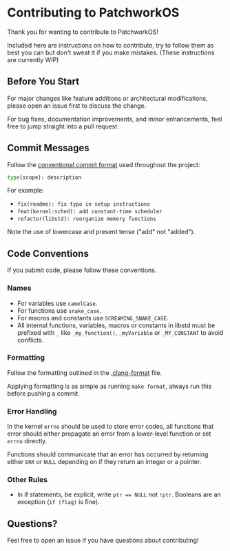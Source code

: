 # Contributing to PatchworkOS

Thank you for wanting to contribute to PatchworkOS!

Included here are instructions on how to contribute, try to follow them as best you can but don't sweat it if you make mistakes. (These instructions are currently WIP)

## Before You Start

For major changes like feature additions or architectural modifications, please open an issue first to discuss the change.

For bug fixes, documentation improvements, and minor enhancements, feel free to jump straight into a pull request.

## Commit Messages

Follow the [conventional commit format](https://www.conventionalcommits.org/en/v1.0.0/) used throughout the project:

```bash
type(scope): description
```

For example:
- `fix(readme): fix typo in setup instructions`
- `feat(kernel:sched): add constant-time scheduler`
- `refactor(libstd): reorganize memory functions`

Note the use of lowercase and present tense ("add" not "added").

## Code Conventions

If you submit code, please follow these conventions.

### Names

- For variables use `camelCase`.
- For functions use `snake_case`.
- For macros and constants use `SCREAMING_SNAKE_CASE`.
- All internal functions, variables, macros or constants in libstd must be prefixed with `_` like `_my_function()`, `_myVariable` or `_MY_CONSTANT` to avoid conflicts.

### Formatting

Follow the formatting outlined in the [.clang-format](https://github.com/KaiNorberg/PatchworkOS/blob/main/.clang-format) file.

Applying formatting is as simple as running `make format`, always run this before pushing a commit.

### Error Handling

In the kernel `errno` should be used to store error codes, all functions that error should either propagate an error from a lower-level function or set `errno` directly.

Functions should communicate that an error has occurred by returning either `ERR` or `NULL` depending on if they return an integer or a pointer.

### Other Rules

- In if statements, be explicit, write `ptr == NULL` not `!ptr`. Booleans are an exception (`if (flag)` is fine).

## Questions?

Feel free to open an issue if you have questions about contributing!
